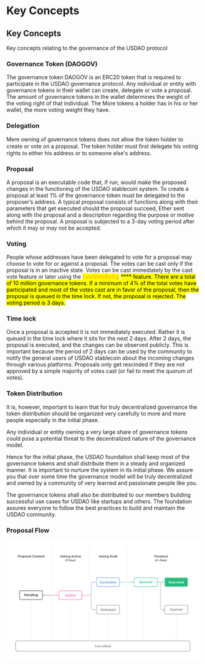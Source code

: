 # Key Concepts

## Key Concepts

Key concepts relating to the governance of the USDAO protocol

### Governance Token (DAOGOV)

The governance token DAOGOV is an ERC20 token that is required to participate in the USDAO governance protocol. Any individual or entity with governance tokens in their wallet can create, delegate or vote a proposal. The amount of governance tokens in the wallet determines the weight of the voting right of that individual. The More tokens a holder has in his or her wallet, the more voting weight they have.&#x20;

### Delegation&#x20;

Mere owning of governance tokens does not allow the token holder to create or vote on a proposal. The token holder must ﬁrst delegate his voting rights to either his address or to someone else's address.&#x20;

### Proposal

A proposal is an executable code that, if run, would make the proposed changes in the functioning of the USDAO stablecoin system. To create a proposal at least 1% of the governance token must be delegated to the proposer’s address. A typical proposal consists of functions along with their parameters that get executed should the proposal succeed, Ether sent along with the proposal and a description regarding the purpose or motive behind the proposal. A proposal is subjected to a 3-day voting period after which it may or may not be accepted.&#x20;

### Voting&#x20;

People whose addresses have been delegated to vote for a proposal may choose to vote for or against a proposal. The votes can be cast only if the proposal is in an inactive state. Votes can be cast immediately by the cast vote feature or later using the _<mark style="color:orange;">castVoteBySig</mark>_ <mark style="color:orange;"></mark><mark style="color:orange;"><mark style="background-color:yellow;">****<mark style="background-color:yellow;"></mark> feature. There are a total of 10 million governance tokens. If a minimum of 4% of the total votes have participated and most of the votes cast are in favor of the proposal, then the proposal is queued in the time lock. If not, the proposal is rejected. The voting period is 3 days.&#x20;



### Time lock

Once a proposal is accepted it is not immediately executed. Rather it is queued in the time lock where it sits for the next 2 days. After 2 days, the proposal is executed, and the changes can be observed publicly. This is important because the period of 2 days can be used by the community to notify the general users of USDAO stablecoin about the incoming changes through various platforms. Proposals only get rescinded if they are not approved by a simple majority of votes cast (or fail to meet the quorum of votes).&#x20;

### Token Distribution

It is, however, important to learn that for truly decentralized governance the token distribution should be organized very carefully to more and more people especially in the initial phase.&#x20;

Any individual or entity owning a very large share of governance tokens could pose a potential threat to the decentralized nature of the governance model.&#x20;

Hence for the initial phase, the USDAO foundation shall keep most of the governance tokens and shall distribute them in a steady and organized manner. It is important to nurture the system in its initial phase. We assure you that over some time the governance model will be truly decentralized and owned by a community of very learned and passionate people like you.&#x20;

The governance tokens shall also be distributed to our members building successful use cases for USDAO like startups and others. The foundation assures everyone to follow the best practices to build and maintain the USDAO community.&#x20;

### Proposal Flow

![Governance Process](<../.gitbook/assets/01 (1).png>)
